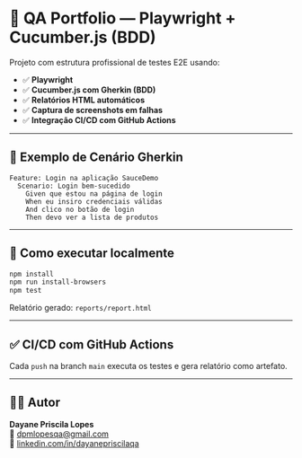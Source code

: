 # 🧪 QA Portfolio — Playwright + Cucumber.js (BDD)

Projeto com estrutura profissional de testes E2E usando:

- ✅ **Playwright**
- ✅ **Cucumber.js com Gherkin (BDD)**
- ✅ **Relatórios HTML automáticos**
- ✅ **Captura de screenshots em falhas**
- ✅ **Integração CI/CD com GitHub Actions**

---

## 📘 Exemplo de Cenário Gherkin

```gherkin
Feature: Login na aplicação SauceDemo
  Scenario: Login bem-sucedido
    Given que estou na página de login
    When eu insiro credenciais válidas
    And clico no botão de login
    Then devo ver a lista de produtos
```

---

## 🚀 Como executar localmente

```bash
npm install
npm run install-browsers
npm test
```

Relatório gerado: `reports/report.html`

---

## ✅ CI/CD com GitHub Actions

Cada `push` na branch `main` executa os testes e gera relatório como artefato.

---

## 👩‍💻 Autor

**Dayane Priscila Lopes**  
📧 dpmlopesqa@gmail.com  
🔗 [linkedin.com/in/dayanepriscilaqa](https://linkedin.com/in/dayanepriscilaqa)
